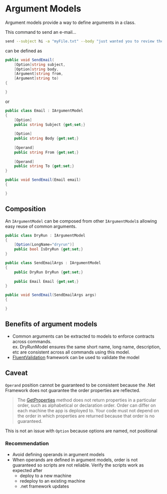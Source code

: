 # Argument Models
Argument models provide a way to define arguments in a class.

This command to send an e-mail...

```bash
send --subject hi -a "myFile.txt" --body "just wanted you to review these files" bilal@bilal.com john@john.com
```

can be defined as

```c#
public void SendEmail(
    [Option]string subject, 
    [Option]string body, 
    [Argument]string from, 
    [Argument]string to)
{

}
```

or

```c#
public class Email : IArgumentModel
{
    [Option]
    public string Subject {get;set;}
    
    [Option]
    public string Body {get;set;}
    
    [Operand]
    public string From {get;set;}
    
    [Operand]
    public string To {get;set;}
}

public void SendEmail(Email email)
{

}
```

## Composition

An `IArgumentModel` can be composed from other `IArgumentModel`s allowing easy reuse of common arguments.

```c#
public class DryRun : IArgumentModel
{    
    [Option(LongName="dryrun")]
    public bool IsDryRun {get;set;}
}

public class SendEmailArgs : IArgumentModel
{    
    public DryRun DryRun {get;set;}
    
    public Email Email {get;set;}
}

public void SendEmail(SendEmailArgs args)
{

}
```

## Benefits of argument models

* Common arguments can be extracted to models to enforce contracts across commands.  <br/>ex. DryRunModel ensures the same short name, long name, description, etc are consistent across all commands using this model.
* [FluentValidation](../Middleware/fluent-validation-for-argument-models.md) framework can be used to validate the model

## Caveat

`Operand` position cannot be guaranteed to be consistent because the .Net Framework does not guarantee the order properties are reflected.

> The [GetProperties](https://docs.microsoft.com/en-us/dotnet/api/system.type.getproperties) method does not return properties in a particular order, such as alphabetical or declaration order. Order can differ on each machine the app is deployed to. Your code must not depend on the order in which properties are returned because that order is no guaranteed.

This is not an issue with `Option` because options are named, not positional

### Recommendation 
* Avoid defining operands in argument models
* When operands are defined in argument models, order is not guaranteed so scripts are not reliable. 
    Verify the scripts work as expected after
    * deploy to a new machine
    * redeploy to an existing machine
    * .net framework updates